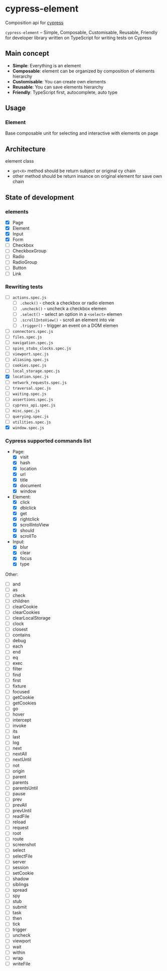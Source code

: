 # cypress-element

Composition api for [cypress](https://cypress.io)

`cypress-element` – Simple, Composable, Customisable, Reusable, Friendly for developer library written on TypeScript for writing tests on Cypress

## Main concept

- **Simple**: Everything is an element
- **Composable**: element can be organized by composition of elements hierarchy
- **Customisable**: You can create own elements
- **Reusable**: You can save elements hierarchy
- **Friendly**: TypeScript first, autocomplete, auto type

## Usage

### Element

Base composable unit for selecting and interactive with elements on page

## Architecture

element class

- `get<X>` method should be return subject or original cy chain
- other method should be return insance on original element for save own chain

## State of development

### elements

- [x] Page
- [x] Element
- [x] Input
- [x] Form
- [ ] Checkbox
- [ ] CheckboxGroup
- [ ] Radio
- [ ] RadioGroup
- [ ] Button
- [ ] Link

### Rewriting tests

- [ ] `actions.spec.js`
  - [ ] `.check()` - check a checkbox or radio elemen
  - [ ] `.uncheck()` - uncheck a checkbox elemen
  - [ ] `.select()` - select an option in a `<select>` elemen
  - [ ] `.scrollIntoView()` - scroll an element into vie
  - [ ] `.trigger()` - trigger an event on a DOM elemen
- [ ] `connectors.spec.js`
- [ ] `files.spec.js`
- [ ] `navigation.spec.js`
- [ ] `spies_stubs_clocks.spec.js`
- [ ] `viewport.spec.js`
- [ ] `aliasing.spec.js`
- [ ] `cookies.spec.js`
- [ ] `local_storage.spec.js`
- [x] `location.spec.js`
- [ ] `network_requests.spec.js`
- [ ] `traversal.spec.js`
- [ ] `waiting.spec.js`
- [ ] `assertions.spec.js`
- [ ] `cypress_api.spec.js`
- [ ] `misc.spec.js`
- [ ] `querying.spec.js`
- [ ] `utilities.spec.js`
- [x] `window.spec.js`

### Cypress supported commands list

- Page:
  - [x] visit
  - [x] hash
  - [x] location
  - [x] url
  - [x] title
  - [x] document
  - [x] window
- Element:
  - [x] click
  - [x] dblclick
  - [x] get
  - [x] rightclick
  - [x] scrollIntoView
  - [x] should
  - [x] scrollTo
- Input:
  - [x] blur
  - [x] clear
  - [x] focus
  - [x] type

Other:

- [ ] and
- [ ] as
- [ ] check
- [ ] children
- [ ] clearCookie
- [ ] clearCookies
- [ ] clearLocalStorage
- [ ] clock
- [ ] closest
- [ ] contains
- [ ] debug
- [ ] each
- [ ] end
- [ ] eq
- [ ] exec
- [ ] filter
- [ ] find
- [ ] first
- [ ] fixture
- [ ] focused
- [ ] getCookie
- [ ] getCookies
- [ ] go
- [ ] hover
- [ ] intercept
- [ ] invoke
- [ ] its
- [ ] last
- [ ] log
- [ ] next
- [ ] nextAll
- [ ] nextUntil
- [ ] not
- [ ] origin
- [ ] parent
- [ ] parents
- [ ] parentsUntil
- [ ] pause
- [ ] prev
- [ ] prevAll
- [ ] prevUntil
- [ ] readFile
- [ ] reload
- [ ] request
- [ ] root
- [ ] route
- [ ] screenshot
- [ ] select
- [ ] selectFile
- [ ] server
- [ ] session
- [ ] setCookie
- [ ] shadow
- [ ] siblings
- [ ] spread
- [ ] spy
- [ ] stub
- [ ] submit
- [ ] task
- [ ] then
- [ ] tick
- [ ] trigger
- [ ] uncheck
- [ ] viewport
- [ ] wait
- [ ] within
- [ ] wrap
- [ ] writeFile
